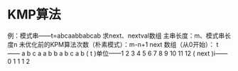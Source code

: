 


# KMP算法
例：模式串——t=abcaabbabcab
求next、nextval数组
主串长度：m、模式串长度n
未优化前的KPM算法次数（朴素模式）：m-n+1
next 数组（从0开始）：
t      ——     a b c a a b b a b c a b
     ( t )单位——1 2 3  4 5 6 7 8 9 10 11 12
( next )i—— 0 1 1 1 2 
  

<!--stackedit_data:
eyJoaXN0b3J5IjpbMTUyMTQxNzM0LDE3MjMwMDI4OTcsMjA5OD
Y2NzIxNSwtMzM1NDQ5NjEwLC0xNjg3OTI2Mzc4XX0=
-->